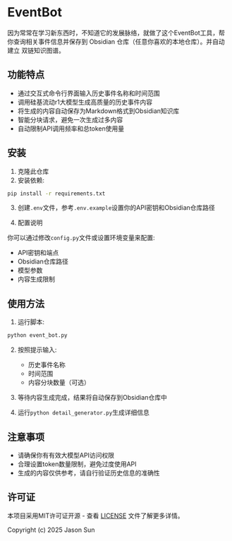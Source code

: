 # EventBot

因为常常在学习新东西时，不知道它的发展脉络，就做了这个EventBot工具，帮你查询相关事件信息并保存到 Obsidian 仓库（任意你喜欢的本地仓库）。并自动建立
双链知识图谱。

## 功能特点

- 通过交互式命令行界面输入历史事件名称和时间范围
- 调用硅基流动r1大模型生成高质量的历史事件内容
- 将生成的内容自动保存为Markdown格式到Obsidian知识库
- 智能分块请求，避免一次生成过多内容
- 自动限制API调用频率和总token使用量

## 安装

1. 克隆此仓库
2. 安装依赖:

```bash
pip install -r requirements.txt
```

3. 创建`.env`文件，参考`.env.example`设置你的API密钥和Obsidian仓库路径

4. 配置说明

你可以通过修改`config.py`文件或设置环境变量来配置:

- API密钥和端点
- Obsidian仓库路径
- 模型参数
- 内容生成限制

## 使用方法

1. 运行脚本:

```bash
python event_bot.py
```

2. 按照提示输入:
   - 历史事件名称
   - 时间范围
   - 内容分块数量（可选）

3. 等待内容生成完成，结果将自动保存到Obsidian仓库中

4. 运行`python detail_generator.py`生成详细信息

## 注意事项

- 请确保你有有效大模型API访问权限
- 合理设置token数量限制，避免过度使用API
- 生成的内容仅供参考，请自行验证历史信息的准确性

## 许可证

本项目采用MIT许可证开源 - 查看 [LICENSE](LICENSE) 文件了解更多详情。

Copyright (c) 2025 Jason Sun
